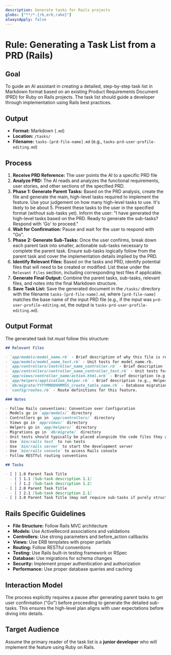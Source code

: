 ```yaml
---
description: Generate tasks for Rails projects
globs: ["**/*.{rb,erb,rake}"]
alwaysApply: false
---
```

# Rule: Generating a Task List from a PRD (Rails)

## Goal

To guide an AI assistant in creating a detailed, step-by-step task list in Markdown format based on an existing Product Requirements Document (PRD) for Ruby on Rails projects. The task list should guide a developer through implementation using Rails best practices.

## Output

- **Format:** Markdown (`.md`)
- **Location:** `/tasks/`
- **Filename:** `tasks-[prd-file-name].md` (e.g., `tasks-prd-user-profile-editing.md`)

## Process

1. **Receive PRD Reference:** The user points the AI to a specific PRD file
2. **Analyze PRD:** The AI reads and analyzes the functional requirements, user stories, and other sections of the specified PRD.
3. **Phase 1: Generate Parent Tasks:** Based on the PRD analysis, create the file and generate the main, high-level tasks required to implement the feature. Use your judgement on how many high-level tasks to use. It's likely to be about 5. Present these tasks to the user in the specified format (without sub-tasks yet). Inform the user: "I have generated the high-level tasks based on the PRD. Ready to generate the sub-tasks? Respond with 'Go' to proceed."
4. **Wait for Confirmation:** Pause and wait for the user to respond with "Go".
5. **Phase 2: Generate Sub-Tasks:** Once the user confirms, break down each parent task into smaller, actionable sub-tasks necessary to complete the parent task. Ensure sub-tasks logically follow from the parent task and cover the implementation details implied by the PRD.
6. **Identify Relevant Files:** Based on the tasks and PRD, identify potential files that will need to be created or modified. List these under the `Relevant Files` section, including corresponding test files if applicable.
7. **Generate Final Output:** Combine the parent tasks, sub-tasks, relevant files, and notes into the final Markdown structure.
8. **Save Task List:** Save the generated document in the `/tasks/` directory with the filename `tasks-[prd-file-name].md`, where `[prd-file-name]` matches the base name of the input PRD file (e.g., if the input was `prd-user-profile-editing.md`, the output is `tasks-prd-user-profile-editing.md`).

## Output Format

The generated task list _must_ follow this structure:

```markdown
## Relevant Files

- `app/models/model_name.rb` - Brief description of why this file is relevant (e.g., Contains the model for this feature).
- `app/models/model_name_test.rb` - Unit tests for model_name.rb.
- `app/controllers/controller_name_controller.rb` - Brief description (e.g., Controller for handling user actions).
- `app/controllers/controller_name_controller_test.rb` - Unit tests for controller.
- `app/views/controller_name/action.html.erb` - Brief description (e.g., View template for displaying data).
- `app/helpers/application_helper.rb` - Brief description (e.g., Helper methods for views).
- `db/migrate/YYYYMMDDHHMMSS_create_table_name.rb` - Database migration for this feature.
- `config/routes.rb` - Route definitions for this feature.

### Notes

- Follow Rails conventions: Convention over Configuration
- Models go in `app/models/` directory
- Controllers go in `app/controllers/` directory
- Views go in `app/views/` directory
- Helpers go in `app/helpers/` directory
- Migrations go in `db/migrate/` directory
- Unit tests should typically be placed alongside the code files they are testing
- Use `bin/rails test` to run tests
- Use `bin/rails server` to start the development server
- Use `bin/rails console` to access Rails console
- Follow RESTful routing conventions

## Tasks

- [ ] 1.0 Parent Task Title
  - [ ] 1.1 [Sub-task description 1.1]
  - [ ] 1.2 [Sub-task description 1.2]
- [ ] 2.0 Parent Task Title
  - [ ] 2.1 [Sub-task description 2.1]
- [ ] 3.0 Parent Task Title (may not require sub-tasks if purely structural or configuration)
```

## Rails Specific Guidelines

- **File Structure:** Follow Rails MVC architecture
- **Models:** Use ActiveRecord associations and validations
- **Controllers:** Use strong parameters and before_action callbacks
- **Views:** Use ERB templates with proper partials
- **Routing:** Follow RESTful conventions
- **Testing:** Use Rails built-in testing framework or RSpec
- **Database:** Use migrations for schema changes
- **Security:** Implement proper authentication and authorization
- **Performance:** Use proper database queries and caching

## Interaction Model

The process explicitly requires a pause after generating parent tasks to get user confirmation ("Go") before proceeding to generate the detailed sub-tasks. This ensures the high-level plan aligns with user expectations before diving into details.

## Target Audience

Assume the primary reader of the task list is a **junior developer** who will implement the feature using Ruby on Rails.
